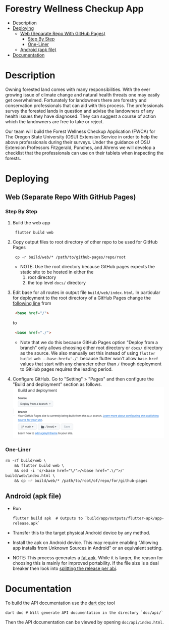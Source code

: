 # Forestry Wellness Checkup App

- [Description](#org2d97f03)
- [Deploying](#orgea3b804)
  - [Web (Separate Repo With GitHub Pages)](#orge884844)
    - [Step By Step](#org5d2c073)
    - [One-Liner](#org14f599a)
  - [Android (apk file)](#org8ee66c3)
- [Documentation](#org8322473)



<a id="org2d97f03"></a>

# Description

Owning forested land comes with many responsibilities. With the ever growing issue of climate change and natural health threats one may easily get overwhelmed. Fortunately for landowners there are forestry and conservation professionals that can aid with this process. The professionals survey the forested lands in question and advise the landowners of any health issues they have diagnosed. They can suggest a course of action which the landowners are free to take or reject.

Our team will build the Forest Wellness Checkup Application (FWCA) for The Oregon State University (OSU) Extension Service in order to help the above professionals during their surveys. Under the guidance of OSU Extension Professors Fitzgerald, Punches, and Ahrens we will develop a checklist that the professionals can use on their tablets when inspecting the forests.


<a id="orgea3b804"></a>

# Deploying


<a id="orge884844"></a>

## Web (Separate Repo With GitHub Pages)


<a id="org5d2c073"></a>

### Step By Step

1.  Build the web app

    ```shell
     flutter build web
    ```

2.  Copy output files to root directory of other repo to be used for GitHub Pages

    ```shell
     cp -r build/web/* /path/to/github-pages/repo/root
    ```

    -   NOTE: Use the root directory because GitHub pages expects the static site to be hosted in either the
        1.  root directory
        2.  the top level `docs/` directory

3.  Edit base for all routes in output file `build/web/index.html`. In particular for deployment to the root directory of a GitHub Pages change the [following line](https://stackoverflow.com/a/71756406) from

    ```html
     <base href="/">
    ```

    to

    ```html
     <base href="./">
    ```

    -   Note that we do this because GitHub Pages option "Deploy from a branch" only allows choosing either root directory or `docs/` directory as the source. We also manually set this instead of using `flutter build web --base-href='./'` because flutter won't allow `base-href` values that start with any character other than `/` though deployment to GitHub pages requires the leading period.

4.  Configure GitHub. Go to "Setting" > "Pages" and then configure the "Build and deployment" section as follows. ![img](docs/images/github-pages.png)


<a id="org14f599a"></a>

### One-Liner

```shell
rm -rf build/web \
    && flutter build web \
    && sed -i 's/<base href="\/">/<base href=".\/">/' build/web/index.html \
    && cp -r build/web/* /path/to/root/of/repo/for/github-pages
```


<a id="org8ee66c3"></a>

## Android (apk file)

-   Run

    ```shell
    flutter build apk  # Outputs to `build/app/outputs/flutter-apk/app-release.apk`
    ```

-   Transfer this to the target physical Android device by any method.

-   Install the apk on Android device. This may require enabling "Allowing app installs from Unknown Sources in Android" or an equivalent setting.

-   NOTE: This process generates a [fat apk](https://docs.flutter.dev/deployment/android#what-is-a-fat-apk). While it is larger, the reason for choosing this is mainly for improved portability. If the file size is a deal breaker then look into [splitting the release per abi](https://docs.flutter.dev/deployment/android#build-an-apk).


<a id="org8322473"></a>

# Documentation

To build the API documentation use the [dart doc](https://dart.dev/tools/dart-doc) tool

```shell
dart doc # Will generate API documentation in the directory `doc/api/`
```

Then the API documentation can be viewed by opening `doc/api/index.html`.
